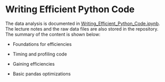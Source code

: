 # Writing Efficient Python Code

The data analysis is documented in [Writing_Efficient_Python_Code.ipynb](https://github.com/iDataist/Writing-Efficient-Python-Code/blob/master/Writing_Efficient_Python_Code.ipynb). The lecture notes and the raw data files are also stored in the repository. The summary of the content is shown below:

- Foundations for efficiencies

- Timing and profiling code

- Gaining efficiencies

- Basic pandas optimizations
